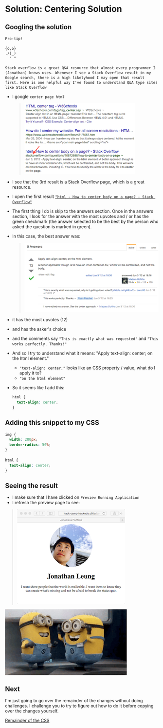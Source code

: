 # Solution: Centering Solution

## Googling the solution

```
Pro-tip!

{o,o}
./)_)
  " "

Stack overflow is a great Q&A resource that almost every programmer I (Jonathan) knows uses. Whenever I see a Stack Overflow result in my Google search, there is a high likelyhood I may open that result first. Here is one helpful way I've found to understand Q&A type sites like Stack Overflow

```

- I google `center page html`

    > ![](img/google_center_page.png)

- I see that the 3rd result is a Stack Overflow page, which is a great resource.

- I open the first result [`"html - How to center body on a page? - Stack Overflow"`](http://stackoverflow.com/questions/10872688/how-to-center-body-on-a-page)

- The first thing I do is skip to the answers section. Once in the answers section, I look for the answer with the most upvotes and / or has the green checkmark (the answer selected to be the best by the person who asked the question is marked in green).
- In this case, the best answer was:

    > ![](img/stack_overflowc_centering_answer.png)

- it has the most upvotes (12)
- and has the asker's choice
- and the comments say `"This is exactly what was requested"` and `"This works perfectly. Thanks!"`
- And so I try to understand what it means: "Apply text-align: center; on the html element."
    - `"text-align: center;"` looks like an CSS property / value, what do I apply it to?
    - `"on the html element"`
- So it seems like I add this:

    ```css
    html {
      text-align: center;
    }
    ```

## Adding this snippet to my CSS

```css
img {
  width: 200px;
  border-radius: 50%;
}

html {
  text-align: center;
}
```

## Seeing the result

- I make sure that I have clicked on `Preview Running Application`
- I refresh the preview page to see:

> ![](img/centered.png)

![](img/celebration.gif)

## Next

I'm just going to go over the remainder of the changes without doing challenges. I challenge you to try to figure out how to do it before copying over the changes yourself.

[Remainder of the CSS](css_rest.md)